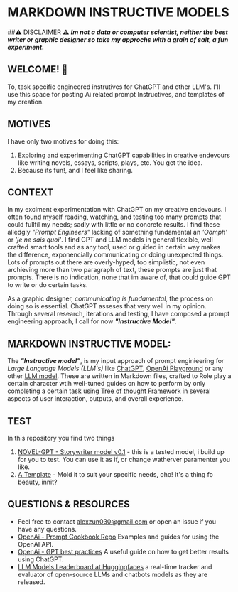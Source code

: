 # MARKDOWN INSTRUCTIVE MODELS

##⚠️ DISCLAIMER ⚠️
***Im not a data or computer scientist, neither the best writer or graphic designer so take my approchs with a grain of salt, a fun experiment.***

## WELCOME! 👋
To, task specific engineered instrutives for ChatGPT and other LLM's. I'll use this space for posting Ai related prompt Instructives, and templates of my creation.

## MOTIVES
I have only two motives for doing this:
1. Exploring and experimenting ChatGPT capabilities in creative endevours like writing novels, essays, scripts, plays, etc. You get the idea.
2. Because its fun!, and I feel like sharing.

## CONTEXT
In my exciment experimentation with ChatGPT on my creative endevours. I often found myself reading, watching, and testing too many prompts that could fullfil my needs; sadly with little or no concrete results. I find these alledgly _"Prompt Engineers"_ lacking of something fundamental an _'Oomph'_ or _'je ne sais quoi'_. I find GPT and LLM models in general flexible, well crafted smart tools and as any tool, used or guided in certain way makes the difference, exponencially communicating or doing unexpected things. Lots of prompts out there are overly-hyped, too simplistic, not even archieving more than two paragraph of text, these prompts are just that prompts. There is no indication, none that im aware of, that could guide GPT to write or do certain tasks. 

As a graphic designer, _communicating is fundamental_, the process on doing so is essential. ChatGPT asseses that very well in my opinion.
Through several research, iterations and testing, I have composed a prompt engineering approach, I call for now ***"Instructive Model"***.


## MARKDOWN INSTRUCTIVE MODEL:
The ***"Instructive model"***, is my input approach of prompt enginieering for _Large Language Models (LLM's)_ like [ChatGPT](https://chat.openai.com/), [OpenAi Playground](https://platform.openai.com/playground) or any other [LLM model](https://huggingface.co/spaces/HuggingFaceH4/open_llm_leaderboard).
These are written in Markdown files, crafted to Role play a certain character wtih well-tuned guides on how to perform by only completing a certain task using [Tree of thought Framework](https://github.com/princeton-nlp/tree-of-thought-llm) in several aspects of user interaction, outputs, and overall experience.


## TEST
In this repository you find two things
1. [NOVEL-GPT - Storywriter model v0.1](https://github.com/Alex-zun/tot-gpt-promptruly/blob/main/NOVEL-GPT_v0.1.md) - this is a tested model, i build up for you to test. You can use it as if, or change watherver paramenter you like.
2. [A Template](https://github.com/Alex-zun/tot-gpt-promptruly/blob/main/template.md) - Mold it to suit your specific needs, oho! It's a thing fo beauty, innit? 


## QUESTIONS & RESOURCES
- Feel free to contact [alexzun030@gmail.com](alexzun030@gmail.com) or open an issue if you have any questions.
- [OpenAi - Prompt Cookbook Repo](https://github.com/openai/openai-cookbook#prompting-libraries--tools) Examples and guides for using the OpenAI API.
- [OpenAi - GPT best practices](https://platform.openai.com/docs/guides/gpt-best-practices) A useful guide on how to get better results using ChatGPT.
- [LLM Models Leaderboard at Huggingfaces](https://huggingface.co/spaces/HuggingFaceH4/open_llm_leaderboard) a real-time tracker and evaluator of open-source LLMs and chatbots models as they are released.
